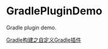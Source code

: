 # GradlePluginDemo
Gradle plugin demo.

[Gradle构建之自定义Gradle插件](https://blog.csdn.net/u012317510/article/details/77927530)